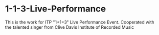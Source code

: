 # 1-1-3-Live-Performance
This is the work for ITP "1+1=3" Live Performance Event. Cooperated with the talented singer from Clive Davis Institute of Recorded Music
